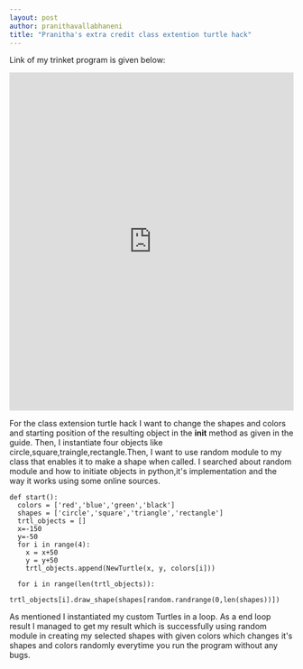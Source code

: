 ```yaml
---
layout: post
author: pranithavallabhaneni
title: "Pranitha's extra credit class extention turtle hack"
---
```


Link of my trinket program is given below:

<iframe src="https://trinket.io/embed/python/21ae8fdcc2" width="100%" height="600" frameborder="0" marginwidth="0" marginheight="0" allowfullscreen></iframe>




For the class extension turtle hack I want to change the shapes and colors and starting position of the resulting object in the __init__ method as given in the guide. Then, I instantiate four objects like circle,square,traingle,rectangle.Then, I want to use random module to my class that enables it to make a shape when called. I searched about random module and  how to initiate objects in python,it's implementation and the way it works using some online sources.

```
def start():
  colors = ['red','blue','green','black']
  shapes = ['circle','square','triangle','rectangle']
  trtl_objects = []
  x=-150
  y=-50
  for i in range(4):
    x = x+50
    y = y+50
    trtl_objects.append(NewTurtle(x, y, colors[i]))
  
  for i in range(len(trtl_objects)):
    trtl_objects[i].draw_shape(shapes[random.randrange(0,len(shapes))])

```








As mentioned I instantiated my custom Turtles in a loop. As a end loop result I managed to get my result which is successfully using random module in creating my selected shapes with given colors which changes it's shapes and colors randomly everytime you run the program without any bugs.

